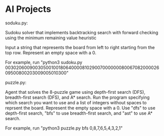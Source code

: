 # AI Projects
soduku.py:

Sudoku solver that implements backtracking search with forward checking using the minimum remaining value heuristic

Input a string that represents the board from left to right starting from the top row. Represent an empty space with a 0.

For example, run "python3 sudoku.py 003020600900305001001806400008102900700000008006708200002609500800203009005010300"

puzzle.py:

Agent that solves the 8-puzzle game using depth-first search (DFS), breadth-first search (DFS), and A* search. Run the program specifying which search you want to use and a list of integers without spaces to reprsent the board. Represent the empty space with a 0. Use "dfs" to use depth-first search, "bfs" to use breadth-first search, and "ast" to use A* search.

For example, run "python3 puzzle.py bfs 0,8,7,6,5,4,3,2,1"
